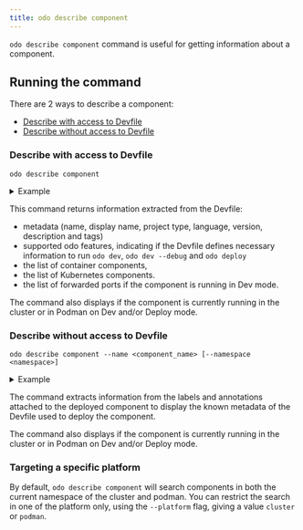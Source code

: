 ```yaml
---
title: odo describe component
---
```


`odo describe component` command is useful for getting information about a component. 

## Running the command
There are 2 ways to describe a component:
- [Describe with access to Devfile](#describe-with-access-to-devfile)
- [Describe without access to Devfile](#describe-without-access-to-devfile)

### Describe with access to Devfile
```shell
odo describe component
```
<details>
<summary>Example</summary>

```shell
$ odo describe component
Name: my-nodejs
Display Name: Node.js Runtime
Project Type: nodejs
Language: javascript
Version: 1.0.1
Description: Stack with Node.js 14
Tags: NodeJS, Express, ubi8

Running in: Deploy

Supported odo features:
•  Dev: true
•  Deploy: true
•  Debug: true

Container components:
•  runtime

Kubernetes components:
 •  outerloop-deployment
 •  outerloop-service
 •  outerloop-url-ingress
 •  outerloop-url-route

Kubernetes Ingresses:
 •  my-nodejs-app: nodejs.example.com/
 •  my-nodejs-app: nodejs.example.com/foo

Kubernetes Routes:
 •  my-nodejs-app: my-nodejs-app-phmartin-crt-dev.apps.sandbox-m2.ll9k.p1.openshiftapps.com/testpath

```
</details>

This command returns information extracted from the Devfile:
- metadata (name, display name, project type, language, version, description and tags)
- supported odo features, indicating if the Devfile defines necessary information to run `odo dev`, `odo dev --debug` and `odo deploy`
- the list of container components,
- the list of Kubernetes components.
- the list of forwarded ports if the component is running in Dev mode.

The command also displays if the component is currently running in the cluster or in Podman on Dev and/or Deploy mode.

### Describe without access to Devfile

```shell
odo describe component --name <component_name> [--namespace <namespace>]
```
<details>
<summary>Example</summary>

```shell
$ odo describe component --name my-nodejs
Name: my-nodejs
Display Name: Unknown
Project Type: nodejs
Language: Unknown
Version: Unknown
Description: Unknown
Tags: 

Running in: Deploy

Supported odo features:
 •  Dev: Unknown
 •  Deploy: Unknown
 •  Debug: Unknown

Kubernetes Ingresses:
 •  my-nodejs-app: nodejs.example.com/
 •  my-nodejs-app: nodejs.example.com/foo

Kubernetes Routes:
 •  my-nodejs-app: my-nodejs-app-phmartin-crt-dev.apps.sandbox-m2.ll9k.p1.openshiftapps.com/testpath

```
</details>

The command extracts information from the labels and annotations attached to the deployed component to display the known metadata of the Devfile used to deploy the component.

The command also displays if the component is currently running in the cluster or in Podman on Dev and/or Deploy mode.

### Targeting a specific platform

By default, `odo describe component` will search components in both the current namespace of the cluster and podman. You can restrict the search in one of the platform only, using the `--platform` flag, giving a value `cluster` or `podman`.
